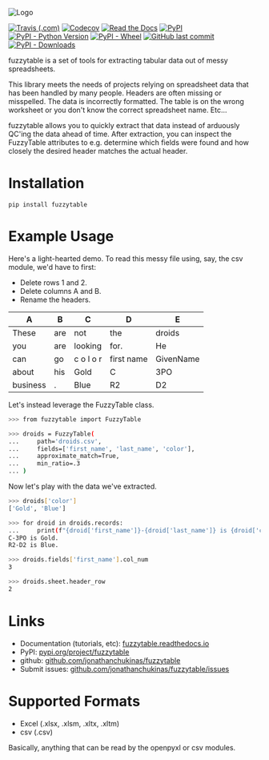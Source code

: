 ![Logo](https://raw.githubusercontent.com/jonathanchukinas/fuzzytable/master/docs/source/_static/logo.png "fuzzytable logo")

[![Travis (.com)](https://img.shields.io/travis/com/jonathanchukinas/fuzzytable)](https://travis-ci.com/jonathanchukinas/fuzzytable)
[![Codecov](https://img.shields.io/codecov/c/github/jonathanchukinas/fuzzytable)](https://codecov.io/gh/jonathanchukinas/fuzzytable)
[![Read the Docs](https://img.shields.io/readthedocs/fuzzytable)](https://fuzzytable.readthedocs.io/)
[![PyPI](https://img.shields.io/pypi/v/fuzzytable)](https://pypi.org/project/fuzzytable/)
[![PyPI - Python Version](https://img.shields.io/pypi/pyversions/fuzzytable)](https://github.com/jonathanchukinas/fuzzytable/blob/master/tox.ini)
[![PyPI - Wheel](https://img.shields.io/pypi/wheel/fuzzytable)](https://pypi.org/project/fuzzytable/#modal-close)
[![GitHub last commit](https://img.shields.io/github/last-commit/jonathanchukinas/fuzzytable)](https://github.com/jonathanchukinas/fuzzytable/commits/master)
[![PyPI - Downloads](https://img.shields.io/pypi/dm/fuzzytable)](https://pypistats.org/packages/fuzzytable)

fuzzytable is a set of tools for extracting tabular data out of messy spreadsheets.

This library meets the needs of projects relying on spreadsheet data that has been handled by many people.
Headers are often missing or misspelled. 
The data is incorrectly formatted.
The table is on the wrong worksheet or you don't know the correct spreadsheet name. Etc...

fuzzytable allows you to quickly extract that data instead of arduously QC'ing the data ahead of time.
After extraction, you can inspect the FuzzyTable attributes to e.g. determine
 which fields were found and how closely the desired header matches the actual header.

# Installation

```shell
pip install fuzzytable
```

# Example Usage

Here's a light-hearted demo. To read this messy file using, say, the csv module, we'd have to first:
- Delete rows 1 and 2.
- Delete columns A and B.
- Rename the headers. 

| A         | B 	| C          	| D      	    | E 	|
|----------	|-----	|------------	|----------	    |--------	|
| These    	| are 	| not        	| the      	    | droids 	|
| you      	| are 	| looking    	| for.     	    | He     	|
| can      	| go  	| c o l o r     | first name 	| GivenName	|
| about    	| his 	| Gold   	    | C          	| 3PO      	|
| business 	| .   	| Blue   	    | R2         	| D2       	|

Let's instead leverage the FuzzyTable class.

```bash
>>> from fuzzytable import FuzzyTable

>>> droids = FuzzyTable(
...     path='droids.csv',
...     fields=['first_name', 'last_name', 'color'],
...     approximate_match=True,
...     min_ratio=.3
... )
```

Now let's play with the data we've extracted.

```bash
>>> droids['color']
['Gold', 'Blue']

>>> for droid in droids.records:
...     print(f"{droid['first_name']}-{droid['last_name']} is {droid['color']}.")
C-3PO is Gold.
R2-D2 is Blue.

>>> droids.fields['first_name'].col_num
3

>>> droids.sheet.header_row
2
```

# Links

- Documentation (tutorials, etc): [fuzzytable.readthedocs.io](https://fuzzytable.readthedocs.io/)
- PyPI: [pypi.org/project/fuzzytable](https://pypi.org/project/fuzzytable/)
- github: [github.com/jonathanchukinas/fuzzytable](https://github.com/jonathanchukinas/fuzzytable)
- Submit issues: [github.com/jonathanchukinas/fuzzytable/issues](https://github.com/jonathanchukinas/fuzzytable/issues)

# Supported Formats
- Excel (.xlsx, .xlsm, .xltx, .xltm)
- csv (.csv)

Basically, anything that can be read by the openpyxl or csv modules. 
